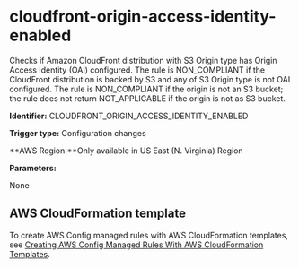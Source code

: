 # cloudfront\-origin\-access\-identity\-enabled<a name="cloudfront-origin-access-identity-enabled"></a>

Checks if Amazon CloudFront distribution with S3 Origin type has Origin Access Identity \(OAI\) configured\. The rule is NON\_COMPLIANT if the CloudFront distribution is backed by S3 and any of S3 Origin type is not OAI configured\. The rule is NON\_COMPLIANT if the origin is not an S3 bucket; the rule does not return NOT\_APPLICABLE if the origin is not as S3 bucket\.

**Identifier:** CLOUDFRONT\_ORIGIN\_ACCESS\_IDENTITY\_ENABLED

**Trigger type:** Configuration changes

**AWS Region:**Only available in US East \(N\. Virginia\) Region

**Parameters:**

None  

## AWS CloudFormation template<a name="w26aac11c31c17b7c43c15"></a>

To create AWS Config managed rules with AWS CloudFormation templates, see [Creating AWS Config Managed Rules With AWS CloudFormation Templates](aws-config-managed-rules-cloudformation-templates.md)\.